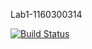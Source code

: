  Lab1-1160300314
 
 
[![Build Status](https://travis-ci.com/ComputerScienceHIT/Lab1-1160300314.svg?token=CZK32sQNMgN94sqUya8E&branch=master)](https://travis-ci.com/ComputerScienceHIT/Lab1-1160300314)
